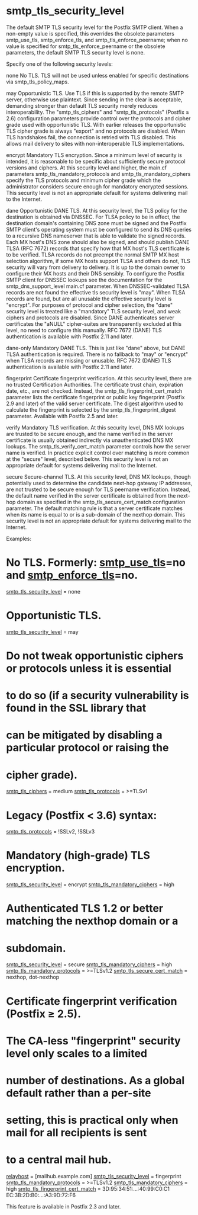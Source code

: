 # smtp_tls_security_level 

 The default SMTP TLS security level for the Postfix SMTP client.
When a non-empty value is specified, this overrides the obsolete
parameters smtp_use_tls, smtp_enforce_tls, and smtp_tls_enforce_peername;
when no value is specified for smtp_tls_enforce_peername or the obsolete
parameters, the default SMTP TLS security level is
none. 

 Specify one of the following security levels: 



none
 No TLS. TLS will not be used unless enabled for specific
destinations via smtp_tls_policy_maps. 

may
 Opportunistic TLS. Use TLS if this is supported by the remote
SMTP server, otherwise use plaintext. Since
sending in the clear is acceptable, demanding stronger than default TLS
security merely reduces interoperability.
The "smtp_tls_ciphers" and "smtp_tls_protocols" (Postfix &ge; 2.6)
configuration parameters provide control over the protocols and
cipher grade used with opportunistic TLS.  With earlier releases the
opportunistic TLS cipher grade is always "export" and no protocols
are disabled.
When TLS handshakes fail, the connection is retried with TLS disabled.
This allows mail delivery to sites with non-interoperable TLS
implementations. 

encrypt
Mandatory TLS encryption. Since a minimum
level of security is intended, it is reasonable to be specific about
sufficiently secure protocol versions and ciphers. At this security level
and higher, the main.cf parameters smtp_tls_mandatory_protocols and
smtp_tls_mandatory_ciphers specify the TLS protocols and minimum
cipher grade which the administrator considers secure enough for
mandatory encrypted sessions. This security level is not an appropriate
default for systems delivering mail to the Internet. 

dane
Opportunistic DANE TLS.  At this security level, the TLS policy
for the destination is obtained via DNSSEC.  For TLSA policy to be
in effect, the destination domain's containing DNS zone must be
signed and the Postfix SMTP client's operating system must be
configured to send its DNS queries to a recursive DNS nameserver
that is able to validate the signed records.  Each MX host's DNS
zone should also be signed, and should publish DANE TLSA (RFC 7672)
records that specify how that MX host's TLS certificate is to be
verified.  TLSA records do not preempt the normal SMTP MX host
selection algorithm, if some MX hosts support TLSA and others do
not, TLS security will vary from delivery to delivery.  It is up
to the domain owner to configure their MX hosts and their DNS
sensibly.  To configure the Postfix SMTP client for DNSSEC lookups
see the documentation for the smtp_dns_support_level main.cf
parameter.  When DNSSEC-validated TLSA records are not found the
effective tls security level is "may".  When TLSA records are found,
but are all unusable the effective security level is "encrypt".  For
purposes of protocol and cipher selection, the "dane" security level
is treated like a "mandatory" TLS security level, and weak ciphers
and protocols are disabled.  Since DANE authenticates server
certificates the "aNULL" cipher-suites are transparently excluded
at this level, no need to configure this manually.  RFC 7672 (DANE)
TLS authentication is available with Postfix 2.11 and later.  

dane-only
Mandatory DANE TLS.  This is just like "dane" above, but DANE
TLSA authentication is required.  There is no fallback to "may" or
"encrypt" when TLSA records are missing or unusable.  RFC 7672
(DANE) TLS authentication is available with Postfix 2.11 and later.


fingerprint
Certificate fingerprint verification.
At this security level, there are no trusted Certification Authorities.
The certificate trust chain, expiration date, etc., are
not checked. Instead, the smtp_tls_fingerprint_cert_match
parameter lists the certificate fingerprint or public key fingerprint
(Postfix 2.9 and later) of the valid server certificate. The digest
algorithm used to calculate the fingerprint is selected by the
smtp_tls_fingerprint_digest parameter. Available with Postfix
2.5 and later.  

verify
Mandatory TLS verification. At this security
level, DNS MX lookups are trusted to be secure enough, and the name
verified in the server certificate is usually obtained indirectly
via unauthenticated DNS MX lookups. The smtp_tls_verify_cert_match
parameter controls how the server name is verified. In practice explicit
control over matching is more common at the "secure" level, described
below. This security level is not an appropriate default for systems
delivering mail to the Internet. 

secure
Secure-channel TLS.  At this security level,
DNS MX lookups, though potentially used to determine the candidate
next-hop gateway IP addresses, are not trusted to be secure enough
for TLS peername verification. Instead, the default name verified in
the server certificate is obtained from the next-hop domain as specified
in the smtp_tls_secure_cert_match configuration parameter. The default
matching rule is that a server certificate matches when its name is equal
to or is a sub-domain of the nexthop domain. This security level is not
an appropriate default for systems delivering mail to the Internet. 




Examples:



# No TLS. Formerly: <a href="postconf.5.html#smtp_use_tls">smtp_use_tls</a>=no and <a href="postconf.5.html#smtp_enforce_tls">smtp_enforce_tls</a>=no.
<a href="postconf.5.html#smtp_tls_security_level">smtp_tls_security_level</a> = none



# Opportunistic TLS.
<a href="postconf.5.html#smtp_tls_security_level">smtp_tls_security_level</a> = may
# Do not tweak opportunistic ciphers or protocols unless it is essential
# to do so (if a security vulnerability is found in the SSL library that
# can be mitigated by disabling a particular protocol or raising the
# cipher grade).
<a href="postconf.5.html#smtp_tls_ciphers">smtp_tls_ciphers</a> = medium
<a href="postconf.5.html#smtp_tls_protocols">smtp_tls_protocols</a> = &gt;=TLSv1
# Legacy (Postfix &lt; 3.6) syntax:
<a href="postconf.5.html#smtp_tls_protocols">smtp_tls_protocols</a> = !SSLv2, !SSLv3



# Mandatory (high-grade) TLS encryption.
<a href="postconf.5.html#smtp_tls_security_level">smtp_tls_security_level</a> = encrypt
<a href="postconf.5.html#smtp_tls_mandatory_ciphers">smtp_tls_mandatory_ciphers</a> = high



# Authenticated TLS 1.2 or better matching the nexthop domain or a
# subdomain.
<a href="postconf.5.html#smtp_tls_security_level">smtp_tls_security_level</a> = secure
<a href="postconf.5.html#smtp_tls_mandatory_ciphers">smtp_tls_mandatory_ciphers</a> = high
<a href="postconf.5.html#smtp_tls_mandatory_protocols">smtp_tls_mandatory_protocols</a> = &gt;=TLSv1.2
<a href="postconf.5.html#smtp_tls_secure_cert_match">smtp_tls_secure_cert_match</a> = nexthop, dot-nexthop



# Certificate fingerprint verification (Postfix &ge; 2.5).
# The CA-less "fingerprint" security level only scales to a limited
# number of destinations. As a global default rather than a per-site
# setting, this is practical only when mail for all recipients is sent
# to a central mail hub.
<a href="postconf.5.html#relayhost">relayhost</a> = [mailhub.example.com]
<a href="postconf.5.html#smtp_tls_security_level">smtp_tls_security_level</a> = fingerprint
<a href="postconf.5.html#smtp_tls_mandatory_protocols">smtp_tls_mandatory_protocols</a> = &gt;=TLSv1.2
<a href="postconf.5.html#smtp_tls_mandatory_ciphers">smtp_tls_mandatory_ciphers</a> = high
<a href="postconf.5.html#smtp_tls_fingerprint_cert_match">smtp_tls_fingerprint_cert_match</a> =
    3D:95:34:51:...:40:99:C0:C1
    EC:3B:2D:B0:...:A3:9D:72:F6


 This feature is available in Postfix 2.3 and later. 


